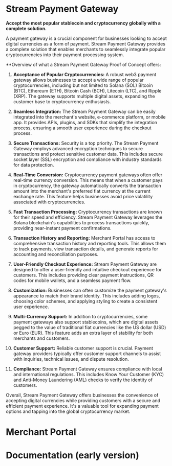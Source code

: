 # Stream Payment Gateway

**Accept the most popular stablecoin and cryptocurrency globally with a complete solution.**

A payment gateway is a crucial component for businesses looking to accept digital currencies as a form of payment. Stream Payment Gateway provides a complete solution that enables merchants to seamlessly integrate popular cryptocurrencies into their payment processing system. 

**Overview of what a Stream Payment Gateway Proof of Concept offers:

1. **Acceptance of Popular Cryptocurrencies:** A robust web3 payment gateway allows businesses to accept a wide range of popular cryptocurrencies, including but not limited to Solana (SOL) Bitcoin (BTC), Ethereum (ETH), Bitcoin Cash (BCH), Litecoin (LTC), and Ripple (XRP). The gateway supports multiple digital assets, expanding the customer base to cryptocurrency enthusiasts.

2. **Seamless Integration:** The Stream Payment Gateway can be easily integrated into the merchant's website, e-commerce platform, or mobile app. It provides APIs, plugins, and SDKs that simplify the integration process, ensuring a smooth user experience during the checkout process.

3. **Secure Transactions:** Security is a top priority. The Stream Payment Gateway employs advanced encryption techniques to secure transactions and protect sensitive customer data. This includes secure socket layer (SSL) encryption and compliance with industry standards for data protection.

4. **Real-Time Conversion:** Cryptocurrency payment gateways often offer real-time currency conversion. This means that when a customer pays in cryptocurrency, the gateway automatically converts the transaction amount into the merchant's preferred fiat currency at the current exchange rate. This feature helps businesses avoid price volatility associated with cryptocurrencies.

5. **Fast Transaction Processing:** Cryptocurrency transactions are known for their speed and efficiency. Stream Payment Gateway leverages the Solana blockchain's capabilities to process transactions quickly, providing near-instant payment confirmations.

6. **Transaction History and Reporting:** Merchant Portal has access to comprehensive transaction history and reporting tools. This allows them to track payments, view transaction details, and generate reports for accounting and reconciliation purposes.

7. **User-Friendly Checkout Experience:** Stream Payment Gateway are designed to offer a user-friendly and intuitive checkout experience for customers. This includes providing clear payment instructions, QR codes for mobile wallets, and a seamless payment flow.

8. **Customization:** Businesses can often customize the payment gateway's appearance to match their brand identity. This includes adding logos, choosing color schemes, and applying styling to create a consistent user experience.

9. **Multi-Currency Support:** In addition to cryptocurrencies, some payment gateways also support stablecoins, which are digital assets pegged to the value of traditional fiat currencies like the US dollar (USD) or Euro (EUR). This feature adds an extra layer of stability for both merchants and customers.

10. **Customer Support:** Reliable customer support is crucial. Payment gateway providers typically offer customer support channels to assist with inquiries, technical issues, and dispute resolution.

11. **Compliance:** Stream Payment Gateway ensures compliance with local and international regulations. This includes Know Your Customer (KYC) and Anti-Money Laundering (AML) checks to verify the identity of customers.

Overall, Stream Payment Gateway offers businesses the convenience of accepting digital currencies while providing customers with a secure and efficient payment experience. It's a valuable tool for expanding payment options and tapping into the global cryptocurrency market.

# Merchant Portal

# Documentation (early version)

